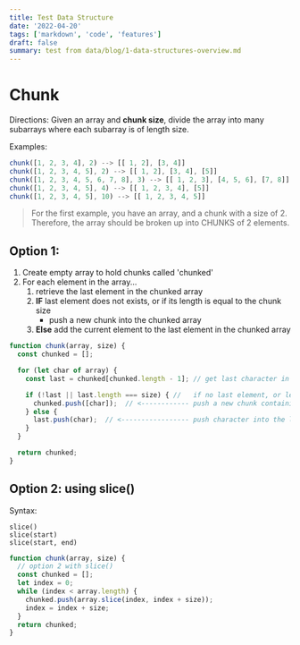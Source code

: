 ```yaml
---
title: Test Data Structure
date: '2022-04-20'
tags: ['markdown', 'code', 'features']
draft: false
summary: test from data/blog/1-data-structures-overview.md
---
```

# Chunk

Directions: Given an array and **chunk size**, divide the array into many subarrays where each subarray is of length size.

Examples:
```js
chunk([1, 2, 3, 4], 2) --> [[ 1, 2], [3, 4]]
chunk([1, 2, 3, 4, 5], 2) --> [[ 1, 2], [3, 4], [5]]
chunk([1, 2, 3, 4, 5, 6, 7, 8], 3) --> [[ 1, 2, 3], [4, 5, 6], [7, 8]]
chunk([1, 2, 3, 4, 5], 4) --> [[ 1, 2, 3, 4], [5]]
chunk([1, 2, 3, 4, 5], 10) --> [[ 1, 2, 3, 4, 5]]
```

> For the first example, you have an array, and a chunk with a size of 2. Therefore, the array should be broken up into CHUNKS of 2 elements. 

## Option 1:

1. Create empty array to hold chunks called 'chunked'
2. For each element in the array...
   1. retrieve the last element in the chunked array
   2. **IF** last element does not exists, or if its length is equal to the chunk size
      - push a new chunk into the chunked array
   3. **Else** add the current element to the last element in the chunked array


```js
function chunk(array, size) {
  const chunked = [];

  for (let char of array) {
    const last = chunked[chunked.length - 1]; // get last character in array

    if (!last || last.length === size) { //   if no last element, or length of chunk is size,
      chunked.push([char]);  // <------------ push a new chunk containing the char to chunked array
    } else {
      last.push(char);  // <----------------- push character into the last chunk
    }
  }

  return chunked;
}

```

## Option 2: using slice()

Syntax:
```
slice()
slice(start)
slice(start, end)
```

```js
function chunk(array, size) {
  // option 2 with slice()
  const chunked = [];
  let index = 0;
  while (index < array.length) {
    chunked.push(array.slice(index, index + size));
    index = index + size;
  }
  return chunked;
}
```
